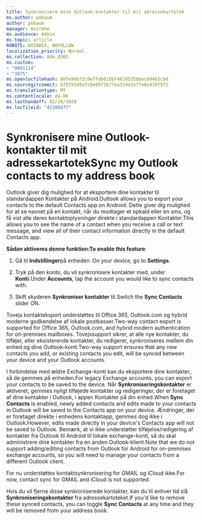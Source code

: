 ```yaml
---
title: Synkronisere mine Outlook-kontakter til mit adressekartotek
ms.author: pebaum
author: pebaum
manager: mnirkhe
ms.audience: Admin
ms.topic: article
ROBOTS: NOINDEX, NOFOLLOW
localization_priority: Normal
ms.collection: Adm_O365
ms.custom:
- "9001114"
- "3075"
ms.openlocfilehash: 80fe96b72c9e7fdb610bf4618535bbecb9465c9d
ms.sourcegitcommit: 67015549afcbe05f3b77ea314e2ef7e0e439f9f2
ms.translationtype: MT
ms.contentlocale: da-DK
ms.lasthandoff: 02/26/2020
ms.locfileid: "42286077"
---
```

# <a name="sync-my-outlook-contacts-to-my-address-book"></a><span data-ttu-id="08807-102">Synkronisere mine Outlook-kontakter til mit adressekartotek</span><span class="sxs-lookup"><span data-stu-id="08807-102">Sync my Outlook contacts to my address book</span></span>

<span data-ttu-id="08807-103">Outlook giver dig mulighed for at eksportere dine kontakter til standardappen Kontakter på Android.</span><span class="sxs-lookup"><span data-stu-id="08807-103">Outlook allows you to export your contacts to the default Contacts app on Android.</span></span> <span data-ttu-id="08807-104">Dette giver dig mulighed for at se navnet på en kontakt, når du modtager et opkald eller en sms, og få vist alle deres kontaktoplysninger direkte i standardappen Kontakter.</span><span class="sxs-lookup"><span data-stu-id="08807-104">This allows you to see the name of a contact when you receive a call or text message, and view all of their contact information directly in the default Contacts app.</span></span>
 
<span data-ttu-id="08807-105">**Sådan aktiveres denne funktion:**</span><span class="sxs-lookup"><span data-stu-id="08807-105">**To enable this feature**:</span></span>
 
1. <span data-ttu-id="08807-106">Gå til **Indstillinger**på enheden .</span><span class="sxs-lookup"><span data-stu-id="08807-106">On your device, go to **Settings**.</span></span>

2. <span data-ttu-id="08807-107">Tryk på den konto, du vil synkronisere kontakter med, under **Konti.**</span><span class="sxs-lookup"><span data-stu-id="08807-107">Under **Accounts**, tap the account you would like to sync contacts with.</span></span>

3. <span data-ttu-id="08807-108">Skift skyderen **Synkroniser kontakter** til.</span><span class="sxs-lookup"><span data-stu-id="08807-108">Switch the **Sync Contacts** slider ON.</span></span>
 
<span data-ttu-id="08807-109">Tovejs kontakteksport understøttes til Office 365, Outlook.com og hybrid moderne godkendelse af lokale postkasser.</span><span class="sxs-lookup"><span data-stu-id="08807-109">Two-way contact export is supported for Office 365, Outlook.com, and hybrid modern authentication for on-premises mailboxes.</span></span> <span data-ttu-id="08807-110">Tovejssupport sikrer, at alle nye kontakter, du tilføjer, eller eksisterende kontakter, du redigerer, synkroniseres mellem din enhed og dine Outlook-konti.</span><span class="sxs-lookup"><span data-stu-id="08807-110">Two-way support ensures that any new contacts you add, or existing contacts you edit, will be synced between your device and your Outlook accounts.</span></span>
 
<span data-ttu-id="08807-111">I forbindelse med ældre Exchange-konti kan du eksportere dine kontakter, så de gemmes på enheden.</span><span class="sxs-lookup"><span data-stu-id="08807-111">For legacy Exchange accounts, you can export your contacts to be saved to the device.</span></span> <span data-ttu-id="08807-112">Når **Synkroniseringskontakter** er aktiveret, gemmes nyligt tilføjede kontakter og redigeringer, der er foretaget af dine kontakter i Outlook, i appen Kontakter på din enhed.</span><span class="sxs-lookup"><span data-stu-id="08807-112">When **Sync Contacts** is enabled, newly added contacts and edits made to your contacts in Outlook will be saved to the Contacts app on your device.</span></span> <span data-ttu-id="08807-113">Ændringer, der er foretaget direkte i enhedens kontaktapp, gemmes dog ikke i Outlook.</span><span class="sxs-lookup"><span data-stu-id="08807-113">However, edits made directly in your device's Contacts app will not be saved to Outlook.</span></span> <span data-ttu-id="08807-114">Bemærk, at vi ikke understøtter tilføjelse/redigering af kontakter fra Outlook til Android til lokale exchange-konti, så du skal administrere dine kontakter fra en anden Outlook-klient.</span><span class="sxs-lookup"><span data-stu-id="08807-114">Note that we do not support adding/editing contacts from Outlook for Android for on-premises exchange accounts, so you will need to manage your contacts from a different Outlook client.</span></span>
 
<span data-ttu-id="08807-115">For nu understøttes kontaktsynkronisering for GMAIL og iCloud ikke.</span><span class="sxs-lookup"><span data-stu-id="08807-115">For now, contact sync for GMAIL and iCloud is not supported.</span></span>
 
<span data-ttu-id="08807-116">Hvis du vil fjerne disse synkroniserede kontakter, kan du til enhver tid slå **Synkroniseringskontakter** fra adressekartoteket.</span><span class="sxs-lookup"><span data-stu-id="08807-116">If you'd like to remove these synced contacts, you can toggle **Sync Contacts** at any time and they will be removed from your address book.</span></span>
